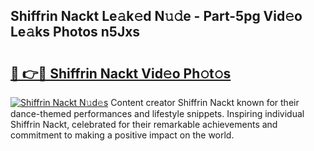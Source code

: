 ## Shiffrin Nackt Le𝚊k𝚎d N𝚞𝚍e - Part-5pg Vid𝚎o Le𝚊ks Photos n5Jxs

# <h2><a href="http://fb9iuxp.evod.top/?m=Shiffrin+Nackt">🔗 👉🔴 Shiffrin Nackt Vid𝚎o Ph𝚘t𝚘s</a></h2>

[![Shiffrin Nackt N𝚞d𝚎s](https://i.imgur.com/8V9OHl7.gif)](http://fb9iuxp.evod.top/?m=Shiffrin+Nackt)
Content creator Shiffrin Nackt known for their dance-themed performances and lifestyle snippets. Inspiring individual Shiffrin Nackt, celebrated for their remarkable achievements and commitment to making a positive impact on the world. 
